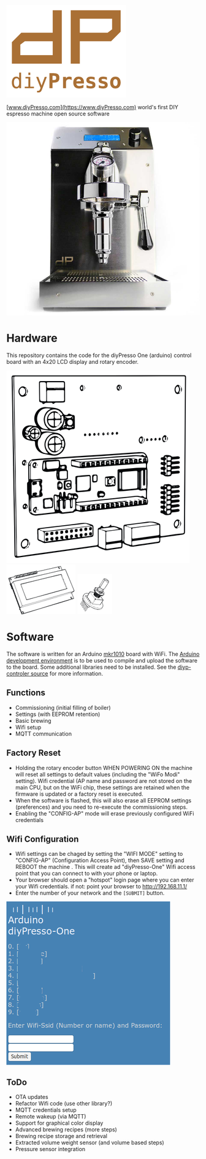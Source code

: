 
![diyPresso Logo](images/logo_main.png) 

[www.diyPresso.com](https://www.diyPresso.com) world's first DIY espresso machine open source software


![diyPresso Logo](images/diyPresso.jpg)


# Hardware

This repository contains the code for the diyPresso One (arduino) control board with an 4x20 LCD display and rotary encoder.

![diyPresso Logo](images/pcb.png)
![diyPresso LCD](images/lcd.png)
![diyPresso Encoder button](images/encoder.png)


# Software
The software is written for an Arduino [mkr1010](https://docs.arduino.cc/hardware/mkr-wifi-1010/) board with WiFi. The [Arduino development environment](https://docs.arduino.cc/software/ide/) is to be used to compile and upload the software to the board. Some additional libraries need to be installed. See the [diyp-controler source](diyp-controller/diyp-controller.ino) for more information.


## Functions
* Commissioning (initial filling of boiler)
* Settings (with EEPROM retention)
* Basic brewing
* Wifi setup
* MQTT communication


## Factory Reset
*  Holding the rotary encoder button WHEN POWERING ON the machine will reset all settings to default values (including the "WiFo Modi" setting). Wifi credential (AP name and password are not stored on the main CPU, but on the WiFi chip, these settings are retained when the firmware is updated or a factory reset is executed.
* When the software is flashed, this will also erase all EEPROM settings (preferences) and you need to re-execute the commissioning steps.
* Enabling the "CONFIG-AP" mode will erase previously configured WiFi credentials



## Wifi Configuration
* Wifi settings can be chaged by setting the "WIFI MODE" setting to "CONFIG-AP" (Configuration Access Point), then SAVE setting and REBOOT the machine . This will create  ad "diyPresso-One" Wifi access point that you can connect to with your phone or laptop.
* Your browser should open a "hotspot" login page where you can enter your Wifi credentials. if not: point your browser to [http://192.168.11.1/
](http://192.168.11.1/)
* Enter the number of your network and the `[SUBMIT]` button.

![diyPresso Wifi config](images/wifi.png)

## ToDo
* OTA updates
* Refactor Wifi code (use other library?)
* MQTT credentials setup
* Remote wakeup (via MQTT)
* Support for graphical color display
* Advanced brewing recipes (more steps)
* Brewing recipe storage and retrieval
* Extracted volume weight sensor (and volume based steps)
* Pressure sensor integration


